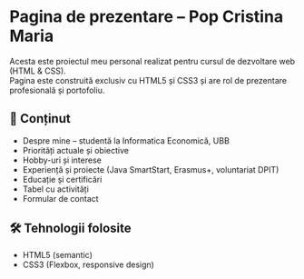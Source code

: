 # Pagina de prezentare – Pop Cristina Maria

Acesta este proiectul meu personal realizat pentru cursul de dezvoltare web (HTML & CSS).  
Pagina este construită exclusiv cu HTML5 și CSS3 și are rol de prezentare profesională și portofoliu.

## 📌 Conținut
- Despre mine – studentă la Informatica Economică, UBB
- Priorități actuale și obiective
- Hobby-uri și interese
- Experiență și proiecte (Java SmartStart, Erasmus+, voluntariat DPIT)
- Educație și certificări
- Tabel cu activități
- Formular de contact

## 🛠️ Tehnologii folosite
- HTML5 (semantic)
- CSS3 (Flexbox, responsive design)


